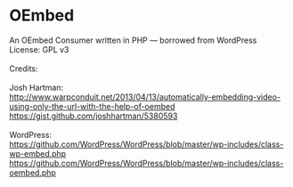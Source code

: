 OEmbed
======

An OEmbed Consumer written in PHP &mdash; borrowed from WordPress<br>
License:  GPL v3<br><br>
Credits: 
<br><br>
Josh Hartman: 
<br>
http://www.warpconduit.net/2013/04/13/automatically-embedding-video-using-only-the-url-with-the-help-of-oembed<br>
https://gist.github.com/joshhartman/5380593
<br><br>
WordPress:  
https://github.com/WordPress/WordPress/blob/master/wp-includes/class-wp-embed.php<br>
https://github.com/WordPress/WordPress/blob/master/wp-includes/class-oembed.php
